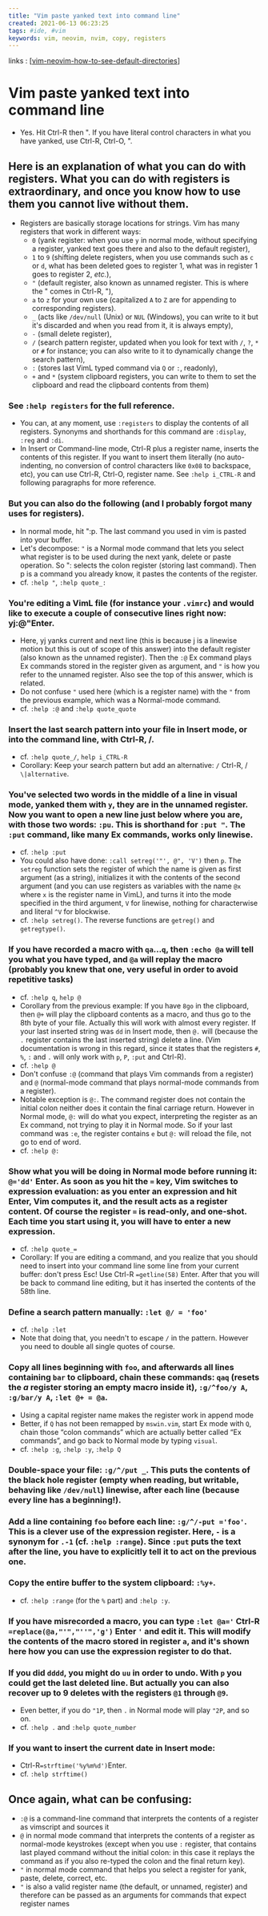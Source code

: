 ```yaml
---
title: "Vim paste yanked text into command line"
created: 2021-06-13 06:23:25
tags: #ide, #vim
keywords: vim, neovim, nvim, copy, registers
---
```


links
: [[vim-neovim-how-to-see-default-directories]]

# Vim paste yanked text into command line

- Yes. Hit Ctrl-R then ". If you have literal control characters in what you have yanked, use Ctrl-R, Ctrl-O, ".

## Here is an explanation of what you can do with registers. What you can do with registers is extraordinary, and once you know how to use them you cannot live without them.

- Registers are basically storage locations for strings. Vim has many registers that work in different ways:
    - `0` (yank register: when you use `y` in normal mode, without specifying a register, yanked text goes there and also to the default register),
    - `1` to `9` (shifting delete registers, when you use commands such as `c` or `d`, what has been deleted goes to register 1, what was in register 1 goes to register 2, *etc.*),
    - `"` (default register, also known as unnamed register. This is where the " comes in Ctrl-R, "),
    - `a` to `z` for your own use (capitalized `A` to `Z` are for appending to corresponding registers).
    - `_` (acts like `/dev/null` (Unix) or `NUL` (Windows), you can write to it but it's discarded and when you read from it, it is always empty),
    - `-` (small delete register),
    - `/` (search pattern register, updated when you look for text with `/`, `?`, `*` or `#` for instance; you can also write to it to dynamically change the search pattern),
    - `:` (stores last VimL typed command via `Q` or `:`, readonly),
    - `+` and `*` (system clipboard registers, you can write to them to set the clipboard and read the clipboard contents from them)

### See `:help registers` for the full reference.

- You can, at any moment, use `:registers` to display the contents of all registers. Synonyms and shorthands for this command are `:display`, `:reg` and `:di`.
- In Insert or Command-line mode, Ctrl-R plus a register name, inserts the contents of this register. If you want to insert them literally (no auto-indenting, no conversion of control characters like `0x08` to backspace, etc), you can use Ctrl-R, Ctrl-O, register name. See `:help i_CTRL-R` and following paragraphs for more reference.

### But you can also do the following (and I probably forgot many uses for registers).

- In normal mode, hit ":p. The last command you used in vim is pasted into your buffer.
- Let's decompose: `"` is a Normal mode command that lets you select what register is to be used during the next yank, delete or paste operation. So ": selects the colon register (storing last command). Then p is a command you already know, it pastes the contents of the register.
- cf. `:help "`, `:help quote_:`

### You're editing a VimL file (for instance your `.vimrc`) and would like to execute a couple of consecutive lines right now: yj:@"Enter.
 - Here, yj yanks current and next line (this is because j is a linewise motion but this is out of scope of this answer) into the default register (also known as the unnamed register). Then the `:@` Ex command plays Ex commands stored in the register given as argument, and `"` is how you refer to the unnamed register. Also see the top of this answer, which is related.
- Do not confuse `"` used here (which is a register name) with the `"` from the previous example, which was a Normal-mode command.
- cf. `:help :@` and `:help quote_quote`

### Insert the last search pattern into your file in Insert mode, or into the command line, with Ctrl-R, /.

- cf. `:help quote_/`, `help i_CTRL-R`
- Corollary: Keep your search pattern but add an alternative: `/` Ctrl-R, / `\|alternative`.

### You've selected two words in the middle of a line in visual mode, yanked them with `y`, they are in the unnamed register. Now you want to open a new line just below where you are, with those two words: `:pu`. This is shorthand for `:put "`. The `:put` command, like many Ex commands, works only linewise.

- cf. `:help :put`
- You could also have done: `:call setreg('"', @", 'V')` then `p`. The `setreg` function sets the register of which the name is given as first argument (as a string), initializes it with the contents of the second argument (and you can use registers as variables with the name `@x` where `x` is the register name in VimL), and turns it into the mode specified in the third argument, `V` for linewise, nothing for characterwise and literal `^V` for blockwise.
- cf. `:help setreg()`. The reverse functions are `getreg()` and `getregtype()`.

### If you have recorded a macro with `qa`...`q`, then `:echo @a` will tell you what you have typed, and `@a` will replay the macro (probably you knew that one, very useful in order to avoid repetitive tasks)

- cf. `:help q`, `help @`
- Corollary from the previous example: If you have `8go` in the clipboard, then `@+` will play the clipboard contents as a macro, and thus go to the 8th byte of your file. Actually this will work with almost every register. If your last inserted string was `dd` in Insert mode, then `@.` will (because the `.` register contains the last inserted string) delete a line. (Vim documentation is wrong in this regard, since it states that the registers `#`, `%`, `:` and `.` will only work with `p`, `P`, `:put` and Ctrl-R).  
- cf. `:help @`  
- Don't confuse `:@` (command that plays Vim commands from a register) and `@` (normal-mode command that plays normal-mode commands from a register).  
- Notable exception is `@:`. The command register does not contain the initial colon neither does it contain the final carriage return. However in Normal mode, `@:` will do what you expect, interpreting the register as an Ex command, not trying to play it in Normal mode. So if your last command was `:e`, the register contains `e` but `@:` will reload the file, not go to end of word.  
- cf. `:help @:`

### Show what you will be doing in Normal mode before running it: `@='dd'` Enter. As soon as you hit the `=` key, Vim switches to expression evaluation: as you enter an expression and hit Enter, Vim computes it, and the result acts as a register content. Of course the register `=` is read-only, and one-shot. Each time you start using it, you will have to enter a new expression.

- cf. `:help quote_=`  
- Corollary: If you are editing a command, and you realize that you should need to insert into your command line some line from your current buffer: don't press Esc! Use Ctrl-R `=getline(58)` Enter. After that you will be back to command line editing, but it has inserted the contents of the 58th line.

### Define a search pattern manually: `:let @/ = 'foo'`

- cf. `:help :let`  
- Note that doing that, you needn't to escape `/` in the pattern. However you need to double all single quotes of course.

### Copy all lines beginning with `foo`, and afterwards all lines containing `bar` to clipboard, chain these commands: `qaq` (resets the *a* register storing an empty macro inside it), `:g/^foo/y A`, `:g/bar/y A`, `:let @+ = @a`.

- Using a capital register name makes the register work in append mode  
- Better, if `Q` has not been remapped by `mswin.vim`, start Ex mode with `Q`, chain those “colon commands” which are actually better called “Ex commands”, and go back to Normal mode by typing `visual`.  
- cf. `:help :g`, `:help :y`, `:help Q`

### Double-space your file: `:g/^/put _`. This puts the contents of the black hole register (empty when reading, but writable, behaving like `/dev/null`) linewise, after each line (because every line has a beginning!).

### Add a line containing `foo` before each line: `:g/^/-put ='foo'`. This is a clever use of the expression register. Here, `-` is a synonym for `.-1` (cf. `:help :range`). Since `:put` puts the text after the line, you have to explicitly tell it to act on the previous one.

### Copy the entire buffer to the system clipboard: `:%y+`.

- cf. `:help :range` (for the `%` part) and `:help :y`.

### If you have misrecorded a macro, you can type `:let @a='` Ctrl-R `=replace(@a,"'","''",'g')` Enter `'` and edit it. This will modify the contents of the macro stored in register `a`, and it's shown here how you can use the expression register to do that.

### If you did `dddd`, you might do `uu` in order to undo. With `p` you could get the last deleted line. But actually you can also recover up to 9 deletes with the registers `@1` through `@9`.

- Even better, if you do `"1P`, then `.` in Normal mode will play `"2P`, and so on.
- cf. `:help .` and `:help quote_number`

### If you want to insert the current date in Insert mode:

- Ctrl-R`=strftime('%y%m%d')`Enter.  
- cf. `:help strftime()`

## Once again, what can be confusing:

- `:@` is a command-line command that interprets the contents of a register as vimscript and sources it
- `@` in normal mode command that interprets the contents of a register as normal-mode keystrokes (except when you use `:` register, that contains last played command without the initial colon: in this case it replays the command as if you also re-typed the colon and the final return key).
- `"` in normal mode command that helps you select a register for yank, paste, delete, correct, etc.
- `"` is also a valid register name (the default, or unnamed, register) and therefore can be passed as an arguments for commands that expect register names

[//begin]: # "Autogenerated link references for markdown compatibility"
[vim-neovim-how-to-see-default-directories]: vim-neovim-how-to-see-default-directories.md "Vim Neovim how to see default directories"
[//end]: # "Autogenerated link references"
